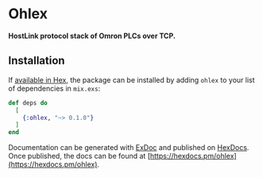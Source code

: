# Ohlex

**HostLink protocol stack of Omron PLCs over TCP.**

## Installation

If [available in Hex](https://hex.pm/docs/publish), the package can be installed
by adding `ohlex` to your list of dependencies in `mix.exs`:

```elixir
def deps do
  [
    {:ohlex, "~> 0.1.0"}
  ]
end
```

Documentation can be generated with [ExDoc](https://github.com/elixir-lang/ex_doc)
and published on [HexDocs](https://hexdocs.pm). Once published, the docs can
be found at [https://hexdocs.pm/ohlex](https://hexdocs.pm/ohlex).

